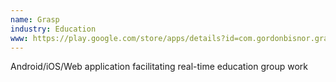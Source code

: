 ```yaml
---
name: Grasp
industry: Education
www: https://play.google.com/store/apps/details?id=com.gordonbisnor.grasp&hl=en
---
```

Android/iOS/Web application facilitating real-time education group work
